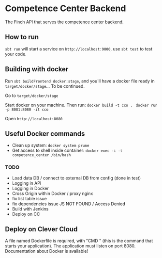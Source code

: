 # Competence Center Backend

The Finch API that serves the competence center backend.

## How to run
`sbt run` will start a service on `http://localhost:9000`, use `sbt test` to test your code.

## Building with docker

Run `sbt buildFrontend docker:stage`, and you'll have a docker file ready in `target/docker/stage`... To be continued.

Go to `target/docker/stage`

Start docker on your machine. Then run: 
`docker build -t cco . `
`docker run -p 8081:8080 -it cco`

Open `http://localhost:8080`




## Useful Docker commands
 - Clean up system: `docker system prune`
 - Get access to shell inside container: `docker exec -i -t competence_center /bin/bash`


### TODO
 - Load data DB / connect to external DB from config (done in test)
 - Logging in API
 - Logging in Docker
 - Cross Origin within Docker / proxy nginx
 - fix list table issue
 - fix dependencies issue JS NOT FOUND / Access Denied
 - Build with Jenkins
 - Deploy on CC
 
 
 ## Deploy on Clever Cloud 
 A file named Dockerfile is required, with "CMD " (this is the command that starts your application).
 The application must listen on port 8080.
 Documentation about Docker is available!
 
 